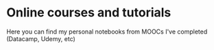 # Online courses and tutorials

Here you can find my personal notebooks from MOOCs I've completed (Datacamp, Udemy, etc) 
